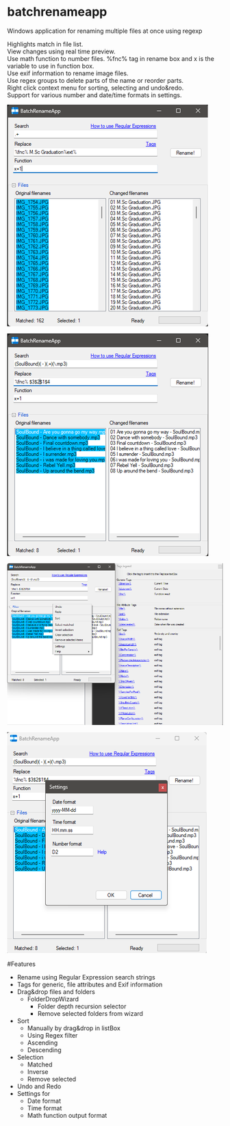 # batchrenameapp
Windows application for renaming multiple files at once using regexp

Highlights match in file list.  
View changes using real time preview.  
Use math function to number files. %fnc% tag in rename box and x is the variable to use in function box.  
Use exif information to rename image files.  
Use regex groups to delete parts of the name or reorder parts.  
Right click context menu for sorting, selecting and undo&redo.  
Support for various number and date/time formats in settings.  

![Main view](Screenshots/BatchRenameApp1.png)

![Renaming files](Screenshots/BatchRenameApp2.png)

![Context menu and tags](Screenshots/BatchRenameApp3.png)

![Settings](Screenshots/BatchRenameApp4.png)

#Features  
* Rename using Regular Expression search strings
* Tags for generic, file attributes and Exif information
* Drag&drop files and folders
    * FolderDropWizard
        * Folder depth recursion selector
        * Remove selected folders from wizard
* Sort
    * Manually by drag&drop in listBox
    * Using Regex filter
    * Ascending
    * Descending
* Selection
    * Matched
    * Inverse
    * Remove selected
* Undo and Redo
* Settings for
    * Date format
    * Time format
    * Math function output format
